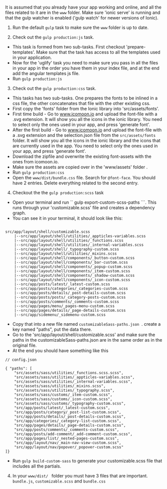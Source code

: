 It is assumed that you already have your app working and online, and all the files related to it are in the ``` www ``` folder.
Make sure 'ionic serve' is running and that the gulp watcher is enabled ('gulp watch' for newer versions of Ionic).

1. Run the default ```gulp``` task to make sure the ```www``` folder is up to date.

2. Check out the ``` gulp production:js ``` task. 

* This task is formed from two sub-tasks. First checkout 'prepare-templates'. Make sure that the task has access to all the templates used in your application.
* Now for the 'uglify' task you need to make sure you pass in all the files in your app in the order you have them in your index file, and at the end add the angular templates js file.
* Run ``` gulp production:js ```

3. Check out the ``` gulp production:css ``` task.

* This tasks has two sub-tasks. One prepares the fonts to be inlined in a css file, the other concatenates that file with the other existing css.
* First copy the 'fonts' folder from the Ionic library into 'src/assets/fonts'.
* First time build - Go to www.icomoon.io and upload the font-file with a .svg extension. It will show you all the icons in the ionic library. You need to select only the ones used in your app, and press 'generate font'. 
* After the first build - Go to www.icomoon.io and upload the font-file with a .svg extension and the selection.json file from the ``` src/assets/fonts ``` folder. It will show you all the icons in the ionic library and the icons that are currently used in the app. You need to select only the ones used in your app, and press 'generate font'. 
* Download the zipfile and overwrite the existing font-assets with the ones from icomoon.io.
* Make sure the assets are copied over in the 'www/assets' folder .
* Run ``` gulp production:css ```
* Open the ``` www/dist/bundle.css ``` file. Search for `@font-face`. You should have 2 entries. Delete everything related to the second entry.

4. Checkout the the ``` gulp production:scss ``` task

* Open your terminal and run `` gulp export-custom-scss-paths ```. This runs through your 'customizable.scss' file and creates a dependency graph.
* You can see it in your terminal, it should look like this:

```

src/app/layout/shell/customizable.scss
    |--src/app/layout/shell/utilities/_appticles-variables.scss
    |--src/app/layout/shell/utilities/_functions.scss
    |--src/app/layout/shell/utilities/_internal-variables.scss
    |--src/app/layout/shell/_typography-custom.scss
    |--src/app/layout/shell/utilities/_mixins.scss
    |--src/app/layout/shell/components/_button-custom.scss
    |--src/app/layout/shell/components/_bar-custom.scss
    |--src/app/layout/shell/components/_popup-custom.scss
    |--src/app/layout/shell/components/_item-custom.scss
    |--src/app/layout/shell/components/_shadow-custom.scss
    |--src/app/layout/shell/components/_icon-custom.scss
    |--src/app/posts/latest/_latest-custom.scss
    |--src/app/posts/categories/_categories-custom.scss
    |--src/app/posts/details/_post-details-custom.scss
    |--src/app/posts/posts/_category-posts-custom.scss
    |--src/app/posts/comments/_comments-custom.scss
    |--src/app/pages/menu/_pages-menu-custom.scss
    |--src/app/pages/details/_page-details-custom.scss
    |--src/app/sidemenu/_sidemenu-custom.scss

```

* Copy that into a new file named ```customizableSass-paths.json ```. create a key named "paths", put the data there. 
* Go to the 'src/app/layout/shell/customizable.scss' and make sure the paths in the customizableSass-paths.json are in the same order as in the original file.
* At the end you should have something like this 

```
// config.json

{ "paths": [
    "src/assets/sass/utilities/_functions.scss.scss",
    "src/assets/sass/utilities/_appticles-variables.scss",
    "src/assets/sass/utilities/_internal-variables.scss",
    "src/assets/sass/utilities/_mixins.scss",
    "src/assets/sass/utilities/_typography.scss",
    "src/assets/sass/customs/_item-custom.scss",
    "src/assets/sass/customs/_icon-custom.scss",
    "src/assets/sass/customs/_typography-custom.scss",
    "src/app/posts/latest/_latest-custom.scss",
    "src/app/posts/category/_post-list-custom.scss",
    "src/app/posts/details/_post-details-custom.scss",
    "src/app/categories/_category-list-custom.scss",
    "src/app/pages/details/_page-details-custom.scss",
    "src/app/posts/comments/_comments-custom.scss",
    "src/app/posts/add-comment/_add-comment-custom.scss",
    "src/app/pages/list/_nested-pages-custom.scss",
    "src/app/layout/nav/_main-nav-view-custom.scss",
    "src/app/layout/nav/popover/_popover-custom.scss"
]}

```

* Run ``` gulp build-custom-sass ``` to generate your customizable.scss file that includes all the partials.


4. In your ```www/dist/ ``` folder you must have 3 files that are important.
```bundle.js```, ```customizable.scss``` and ```bundle.css```